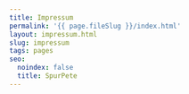 ```yaml
---
title: Impressum
permalink: '{{ page.fileSlug }}/index.html'
layout: impressum.html
slug: impressum
tags: pages
seo:
  noindex: false
  title: SpurPete
---
```



